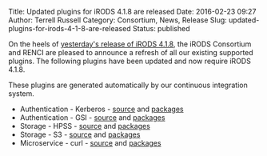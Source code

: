 Title: Updated plugins for iRODS 4.1.8 are released
Date: 2016-02-23 09:27
Author: Terrell Russell
Category: Consortium, News, Release
Slug: updated-plugins-for-irods-4-1-8-are-released
Status: published

On the heels of [yesterday's release of iRODS
4.1.8](http://irods.org/2016/02/irods-4-1-8-is-released/), the iRODS
Consortium and RENCI are pleased to announce a refresh of all our
existing supported plugins. The following plugins have been updated and
now require iRODS 4.1.8.

These plugins are generated automatically by our continuous integration
system.

-   Authentication - Kerberos -
    [source](https://github.com/irods/irods_auth_plugin_kerberos) and
    [packages](ftp://ftp.renci.org/pub/irods/plugins/irods_auth_plugin_krb/1.2/)
-   Authentication - GSI -
    [source](https://github.com/irods/irods_auth_plugin_gsi) and
    [packages](ftp://ftp.renci.org/pub/irods/plugins/irods_auth_plugin_gsi/1.2/)
-   Storage - HPSS -
    [source](https://github.com/irods/irods_resource_plugin_hpss) and
    [packages](ftp://ftp.renci.org/pub/irods/plugins/irods_resource_plugin_hpss/1.2/)
-   Storage - S3 -
    [source](https://github.com/irods/irods_resource_plugin_s3) and
    [packages](ftp://ftp.renci.org/pub/irods/plugins/irods_resource_plugin_s3/1.3/)
-   Microservice - curl -
    [source](https://github.com/irods/irods_microservice_plugins_curl)
    and
    [packages](ftp://ftp.renci.org/pub/irods/plugins/irods_microservice_plugins_curl/1.2/)

